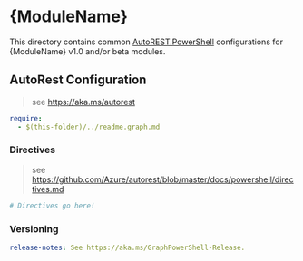 ﻿# {ModuleName}

This directory contains common [AutoREST.PowerShell](https://github.com/Azure/autorest.powershell) configurations for {ModuleName} v1.0 and/or beta modules.

## AutoRest Configuration

> see <https://aka.ms/autorest>

``` yaml
require:
  - $(this-folder)/../readme.graph.md
```

### Directives

> see https://github.com/Azure/autorest/blob/master/docs/powershell/directives.md

``` yaml
# Directives go here!
```

### Versioning

``` yaml
release-notes: See https://aka.ms/GraphPowerShell-Release.
```
